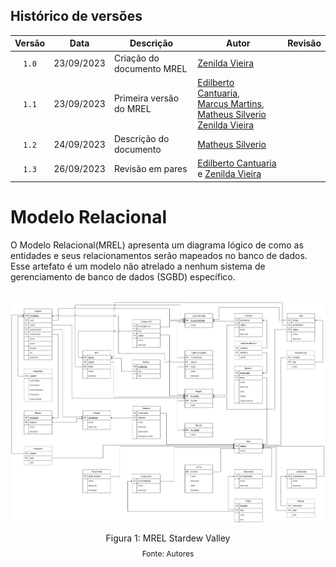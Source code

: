## Histórico de versões

| Versão |    Data    | Descrição                 | Autor                                              | Revisão |
| :----: | :--------: | ------------------------- | -------------------------------------------------- | ------- |
| `1.0`  | 23/09/2023 | Criação do documento MREL | [Zenilda Vieira](https://github.com/ZenildaVieira) |         |
| `1.1`  | 23/09/2023 | Primeira versão do MREL | [Edilberto Cantuaria](https://github.com/edilbertocantuaria), <br> [Marcus Martins](https://github.com/marcusmartinss),  <br> [Matheus Silverio](https://github.com/MattSilverio)  <br> [Zenilda Vieira](https://github.com/ZenildaVieira)  |         |
| `1.2`  | 24/09/2023 | Descrição do documento | [Matheus Silverio](https://github.com/MattSilverio) |         |
| `1.3`  | 26/09/2023 | Revisão em pares         | [Edilberto Cantuaria](https://github.com/edilbertocantuaria) e  [Zenilda Vieira](https://github.com/ZenildaVieira) |         |

# Modelo Relacional

<p style="text-align: justify">
  
O Modelo Relacional(MREL) apresenta um diagrama lógico de como as entidades e seus relacionamentos serão mapeados no banco de dados. Esse artefato é um modelo não atrelado a nenhum sistema de gerenciamento de banco de dados (SGBD) específico.


<br/>

<img src= '../imagens/MREL_stardew_valley_v2.2.png' />

<div style="text-align: center">
<p>Figura 1: MREL Stardew Valley</p>
<p style="margin-top: -1%; font-size: 12px">Fonte: Autores</p>
</div>
